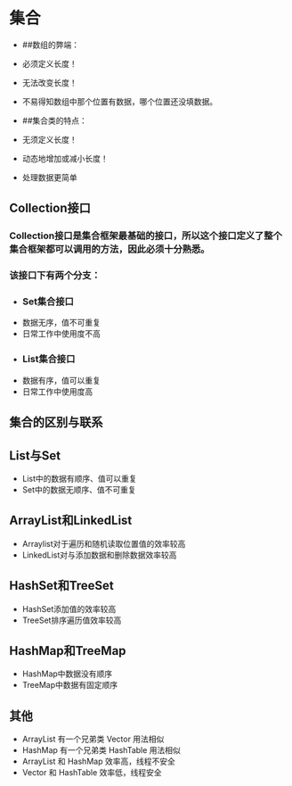 # 集合
- ##数组的弊端：
- 必须定义长度！
- 无法改变长度！
- 不易得知数组中那个位置有数据，哪个位置还没填数据。

- ##集合类的特点：
- 无须定义长度！
- 动态地增加或减小长度！
- 处理数据更简单

## Collection接口
### Collection接口是集合框架最基础的接口，所以这个接口定义了整个集合框架都可以调用的方法，因此必须十分熟悉。

### 该接口下有两个分支：
- ### Set集合接口 
- 数据无序，值不可重复
- 日常工作中使用度不高
- ### List集合接口 
- 数据有序，值可以重复
- 日常工作中使用度高



## 集合的区别与联系

## List与Set
- List中的数据有顺序、值可以重复 
- Set中的数据无顺序、值不可重复
## ArrayList和LinkedList
- Arraylist对于遍历和随机读取位置值的效率较高
- LinkedList对与添加数据和删除数据效率较高
## HashSet和TreeSet
- HashSet添加值的效率较高
- TreeSet排序遍历值效率较高
## HashMap和TreeMap
- HashMap中数据没有顺序
- TreeMap中数据有固定顺序

## 其他
- ArrayList  有一个兄弟类 Vector 用法相似
- HashMap 有一个兄弟类 HashTable 用法相似
- ArrayList 和 HashMap   效率高，线程不安全 
- Vector 和 HashTable    效率低，线程安全

